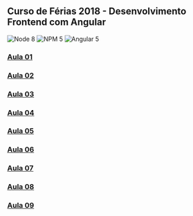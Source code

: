 ## Curso de Férias 2018 - Desenvolvimento Frontend com Angular

![Node 8](https://img.shields.io/badge/node-8.9.4-green.svg)
![NPM 5](https://img.shields.io/badge/npm-5.6.0-orange.svg)
![Angular 5](https://img.shields.io/badge/angular-5.0.0-red.svg)

### [Aula 01](aulas/aula01.md)
### [Aula 02](aulas/aula02.md)
### [Aula 03](aulas/aula03.md)
### [Aula 04](aulas/aula04.md)
### [Aula 05](aulas/aula05.md)
### [Aula 06](aulas/aula06.md)
### [Aula 07](aulas/aula07.md)
### [Aula 08](aulas/aula08.md)
### [Aula 09](aulas/aula09.md)
